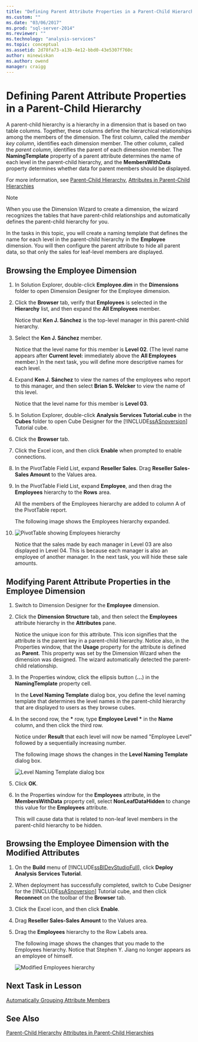```yaml
---
title: "Defining Parent Attribute Properties in a Parent-Child Hierarchy | Microsoft Docs"
ms.custom: ""
ms.date: "03/06/2017"
ms.prod: "sql-server-2014"
ms.reviewer: ""
ms.technology: "analysis-services"
ms.topic: conceptual
ms.assetid: 2d78fa73-a13b-4e12-bbd0-43e5307f760c
author: minewiskan
ms.author: owend
manager: craigg
---
```

# Defining Parent Attribute Properties in a Parent-Child Hierarchy
  A parent-child hierarchy is a hierarchy in a dimension that is based on two table columns. Together, these columns define the hierarchical relationships among the members of the dimension. The first column, called the *member key column*, identifies each dimension member. The other column, called the *parent column*, identifies the parent of each dimension member. The **NamingTemplate** property of a parent attribute determines the name of each level in the parent-child hierarchy, and the **MembersWithData** property determines whether data for parent members should be displayed.

 For more information, see [Parent-Child Hierarchy](multidimensional-models/parent-child-dimension.md), [Attributes in Parent-Child Hierarchies](multidimensional-models/parent-child-dimension-attributes.md)

> [!NOTE]
>  When you use the Dimension Wizard to create a dimension, the wizard recognizes the tables that have parent-child relationships and automatically defines the parent-child hierarchy for you.

 In the tasks in this topic, you will create a naming template that defines the name for each level in the parent-child hierarchy in the **Employee** dimension. You will then configure the parent attribute to hide all parent data, so that only the sales for leaf-level members are displayed.

## Browsing the Employee Dimension

1.  In Solution Explorer, double-click **Employee.dim** in the **Dimensions** folder to open Dimension Designer for the Employee dimension.

2.  Click the **Browser** tab, verify that **Employees** is selected in the **Hierarchy** list, and then expand the **All Employees** member.

     Notice that **Ken J. Sánchez** is the top-level manager in this parent-child hierarchy.

3.  Select the **Ken J. Sánchez** member.

     Notice that the level name for this member is **Level 02**. (The level name appears after **Current level:** immediately above the **All Employees** member.) In the next task, you will define more descriptive names for each level.

4.  Expand **Ken J. Sánchez** to view the names of the employees who report to this manager, and then select **Brian S. Welcker** to view the name of this level.

     Notice that the level name for this member is **Level 03**.

5.  In Solution Explorer, double-click **Analysis Services Tutorial.cube** in the **Cubes** folder to open Cube Designer for the [!INCLUDE[ssASnoversion](../includes/ssasnoversion-md.md)] Tutorial cube.

6.  Click the **Browser** tab.

7.  Click the Excel icon, and then click **Enable** when prompted to enable connections.

8.  In the PivotTable Field List, expand **Reseller Sales**. Drag **Reseller Sales-Sales Amount** to the Values area.

9. In the PivotTable Field List, expand **Employee**, and then drag the **Employees** hierarchy to the **Rows** area.

     All the members of the Employees hierarchy are added to column A of the PivotTable report.

     The following image shows the Employees hierarchy expanded.

10. ![PivotTable showing Employees hierarchy](../../2014/tutorials/media/l4-employee-1.gif "PivotTable showing Employees hierarchy")

     Notice that the sales made by each manager in Level 03 are also displayed in Level 04. This is because each manager is also an employee of another manager. In the next task, you will hide these sale amounts.

## Modifying Parent Attribute Properties in the Employee Dimension

1.  Switch to Dimension Designer for the **Employee** dimension.

2.  Click the **Dimension Structure** tab, and then select the **Employees** attribute hierarchy in the **Attributes** pane.

     Notice the unique icon for this attribute. This icon signifies that the attribute is the parent key in a parent-child hierarchy. Notice also, in the Properties window, that the **Usage** property for the attribute is defined as **Parent**. This property was set by the Dimension Wizard when the dimension was designed. The wizard automatically detected the parent-child relationship.

3.  In the Properties window, click the ellipsis button (**...**) in the **NamingTemplate** property cell.

     In the **Level Naming Template** dialog box, you define the level naming template that determines the level names in the parent-child hierarchy that are displayed to users as they browse cubes.

4.  In the second row, the **\*** row, type **Employee Level \*** in the **Name** column, and then click the third row.

     Notice under **Result** that each level will now be named "Employee Level" followed by a sequentially increasing number.

     The following image shows the changes in the **Level Naming Template** dialog box.

     ![Level Naming Template dialog box](../../2014/tutorials/media/l4-namingtemplate.gif "Level Naming Template dialog box")

5.  Click **OK**.

6.  In the Properties window for the **Employees** attribute, in the **MembersWithData** property cell, select **NonLeafDataHidden** to change this value for the **Employees** attribute.

     This will cause data that is related to non-leaf level members in the parent-child hierarchy to be hidden.

## Browsing the Employee Dimension with the Modified Attributes

1.  On the **Build** menu of [!INCLUDE[ssBIDevStudioFull](../includes/ssbidevstudiofull-md.md)], click **Deploy Analysis Services Tutorial**.

2.  When deployment has successfully completed, switch to Cube Designer for the [!INCLUDE[ssASnoversion](../includes/ssasnoversion-md.md)] Tutorial cube, and then click **Reconnect** on the toolbar of the **Browser** tab.

3.  Click the Excel icon, and then click **Enable**.

4.  Drag **Reseller Sales-Sales Amount** to the Values area.

5.  Drag the **Employees** hierarchy to the Row Labels area.

     The following image shows the changes that you made to the Employees hierarchy. Notice that Stephen Y. Jiang no longer appears as an employee of himself.

     ![Modified Employees hierarchy](../../2014/tutorials/media/l4-employee-2.png "Modified Employees hierarchy")

## Next Task in Lesson
 [Automatically Grouping Attribute Members](lesson-4-3-automatically-grouping-attribute-members.md)

## See Also
 [Parent-Child Hierarchy](multidimensional-models/parent-child-dimension.md) 
 [Attributes in Parent-Child Hierarchies](multidimensional-models/parent-child-dimension-attributes.md)



